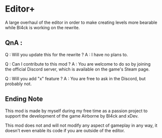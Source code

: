 # **Editor+**
A large overhaul of the editor in order to make creating levels more bearable while Bl4ck is working on the rewrite.

## QnA :
Q : Will you update this for the rewrite ?
A : I have no plans to.

Q : Can I contribute to this mod ?
A : You are welcome to do so by joining the official Discord server, which is available on the game's Steam page.

Q : Will you add "x" feature ?
A : You are free to ask in the Discord, but probably not.

## Ending Note
This mod is made by myself during my free time as a passion project to support the development of the game Airborne by Bl4ck and xDev.

This mod does not and will not modify any aspect of gameplay in any way, it doesn't even enable its code if you are outside of the editor.

